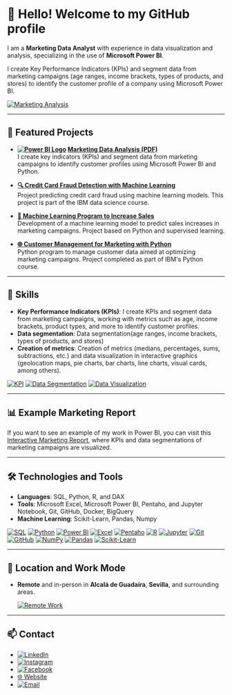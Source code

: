 # 👋 Hello! Welcome to my GitHub profile

I am a **Marketing Data Analyst** with experience in data visualization and analysis, specializing in the use of **Microsoft Power BI**.

I create Key Performance Indicators (KPIs) and segment data from marketing campaigns (age ranges, income brackets, types of products, and stores) to identify the customer profile of a company using Microsoft Power BI.

[![Marketing Analysis](https://img.shields.io/badge/Marketing%20Analysis-FF4500?style=flat&logoColor=white)](https://en.wikipedia.org/wiki/Marketing_analysis)

---

## 🚀 Featured Projects

- **[![Power BI Logo](https://img.icons8.com/color/48/000000/power-bi.png)](https://app.powerbi.com/view?r=eyJrIjoiYWE0Y2IxMmYtMDM4NS00ZTQ4LThiNTctY2IyYzY4YTZiZGRmIiwidCI6IjJhNGE1YjRkLTY3ODUtNDU1Mi04ZDNmLTU1NDMwMTU0MTNjNCJ9&embedImagePlaceholder=true&pageName=ReportSection2d8b5d06f1b03572ef87) [Marketing Data Analysis (PDF)](https://github.com/rebork555/Analisis-de-datos-de-marketing/blob/main/pdfjs/Dashboard%20Marketing%20Data%20Analysis.pdf)**  
  I create key indicators (KPIs) and segment data from marketing campaigns to identify customer profiles using Microsoft Power BI and Python.

- **[🔍 Credit Card Fraud Detection with Machine Learning](https://github.com/rebork555/Analisis-de-datos-de-marketing/blob/main/ML%20credit%20card%20frauds%20prediction.ipynb)**  
  Project predicting credit card fraud using machine learning models. This project is part of the IBM data science course.

- **[🤖 Machine Learning Program to Increase Sales](https://github.com/rebork555/Analisis-de-datos-de-marketing/blob/main/Programa_aprendizaje_autom%C3%A1tico_marketing.ipynb)**  
  Development of a machine learning model to predict sales increases in marketing campaigns. Project based on Python and supervised learning.

- **[🌐 Customer Management for Marketing with Python](https://github.com/rebork555/Analisis-de-datos-de-marketing/blob/main/programa_para_gestionar_clientes_curso_python_ibm_bejob.ipynb)**  
  Python program to manage customer data aimed at optimizing marketing campaigns. Project completed as part of IBM's Python course.

---

## 🎯 Skills
- **Key Performance Indicators (KPIs)**: I create KPIs and segment data from marketing campaigns, working with metrics such as age, income brackets, product types, and more to identify customer profiles.
- **Data segmentation**: Data segmentation(age ranges, income brackets, types of products, and stores)
- **Creation of metrics**: Creation of metrics (medians, percentages, sums, subtractions, etc.) and data visualization in interactive graphics (geolocation maps, pie charts, bar charts, line charts, visual cards, among others).

[![KPI](https://img.shields.io/badge/KPI-00A651?style=flat&logoColor=white)](https://en.wikipedia.org/wiki/Performance_indicator)
[![Data Segmentation](https://img.shields.io/badge/Data%20Segmentation-1F77B4?style=flat&logoColor=white)](https://en.wikipedia.org/wiki/Market_segmentation)
[![Data Visualization](https://img.shields.io/badge/Data%20Visualization-FF6347?style=flat&logoColor=white)](https://en.wikipedia.org/wiki/Data_visualization)

---

## 📊 Example Marketing Report
If you want to see an example of my work in Power BI, you can visit this [Interactive Marketing Report](https://app.powerbi.com/view?r=eyJrIjoiYWE0Y2IxMmYtMDM4NS00ZTQ4LThiNTctY2IyYzY4YTZiZGRmIiwidCI6IjJhNGE1YjRkLTY3ODUtNDU1Mi04ZDNmLTU1NDMwMTU0MTNjNCJ9&embedImagePlaceholder=true&pageName=ReportSection2d8b5d06f1b03572ef87), where KPIs and data segmentations of marketing campaigns are visualized.

---

## 🛠️ Technologies and Tools
- **Languages**: SQL, Python, R, and DAX 
- **Tools**: Microsoft Excel, Microsoft Power BI, Pentaho, and Jupyter Notebook, Git, GitHub, Docker, BigQuery
- **Machine Learning**: Scikit-Learn, Pandas, Numpy

[![SQL](https://img.shields.io/badge/SQL-4479A1?logo=microsoft-sql-server&logoColor=white&style=flat)](https://en.wikipedia.org/wiki/SQL) 
[![Python](https://img.shields.io/badge/Python-3776AB?logo=python&logoColor=white&style=flat)](https://www.python.org/) 
[![Power BI](https://img.shields.io/badge/Power%20BI-F2C811?logo=powerbi&logoColor=black&style=flat)](https://powerbi.microsoft.com/) [![Excel](https://img.shields.io/badge/Excel-217346?logo=microsoft-excel&logoColor=white&style=flat)](https://www.microsoft.com/es-es/microsoft-365/excel)
[![Pentaho](https://img.shields.io/badge/Pentaho-4B9CD3?logo=Pentaho&logoColor=white&style=flat)](https://www.pentaho.com/)
[![R](https://img.shields.io/badge/R-276DC3?logo=r&logoColor=white&style=flat)](https://www.r-project.org/)
[![Jupyter](https://img.shields.io/badge/Jupyter-F37626?logo=jupyter&logoColor=white)](https://jupyter.org/)
[![Git](https://img.shields.io/badge/Git-F05032?logo=git&logoColor=white)](https://git-scm.com/)
[![GitHub](https://img.shields.io/badge/GitHub-181717?logo=github&logoColor=white)](https://github.com/rebork555)
[![NumPy](https://img.shields.io/badge/Numpy-013243?logo=numpy&logoColor=white)](https://numpy.org/)
[![Pandas](https://img.shields.io/badge/Pandas-150458?logo=pandas&logoColor=white)](https://pandas.pydata.org/)
[![Scikit-Learn](https://img.shields.io/badge/Scikit--Learn-F7931E?logo=scikitlearn&logoColor=white)](https://scikit-learn.org/)

---

## 📍 Location and Work Mode
- **Remote** and in-person in **Alcalá de Guadaíra**, **Sevilla**, and surrounding areas.

  [![Remote Work](https://img.shields.io/badge/Remote%20Work-009688?style=flat&logoColor=white)](https://en.wikipedia.org/wiki/Remote_work)

---

## 📫 Contact
- [![LinkedIn](https://img.shields.io/badge/LinkedIn-blue?logo=linkedin&style=flat)](https://www.linkedin.com/in/marketingdigitall) 
- [![Instagram](https://img.shields.io/badge/Instagram-purple?logo=instagram&style=flat)](https://www.instagram.com/rebork556/)
- [![Facebook](https://img.shields.io/badge/Facebook-blue?logo=facebook&style=flat)](https://www.facebook.com/profile.php?id=61562190575145&sk=about_privacy_and_legal_info)
- [🌐 Website](https://marketingg.mobirisesite.com/)
- [![Email](https://img.shields.io/badge/Email-red?logo=gmail&style=flat)](mailto:tuemail@ejemplo.com)

<!--
**rebork555/rebork555** is a ✨ _special_ ✨ repository because its `README.md` (this file) appears on your GitHub profile.

Here are some ideas to get you started:

- 🔭 I’m currently working on ...
- 🌱 I’m currently learning ...
- 👯 I’m looking to collaborate on ...
- 🤔 I’m looking for help with ...
- 💬 Ask me about ...
- 📫 How to reach me: ...
- 😄 Pronouns: ...
- ⚡ Fun fact: ...
-->
